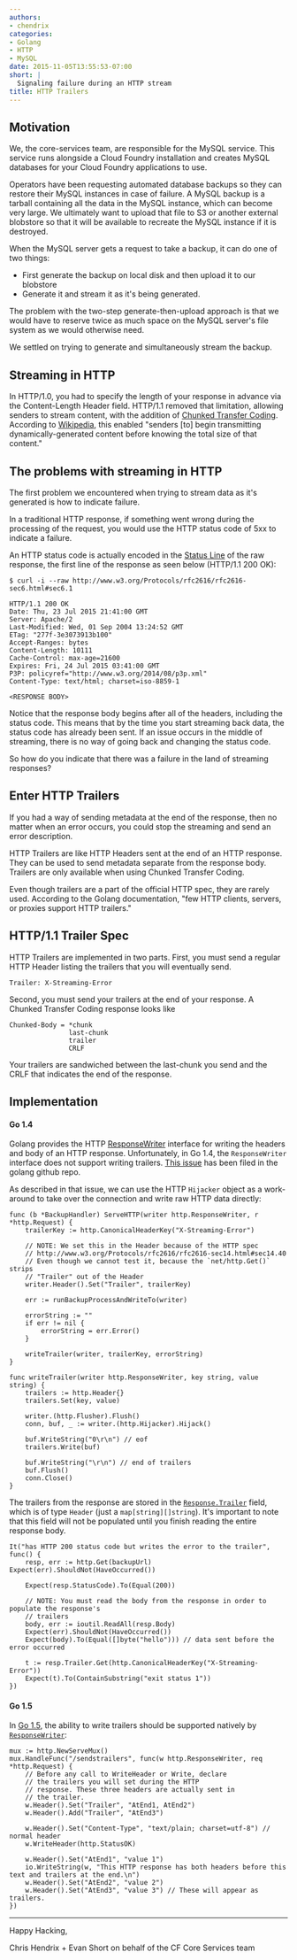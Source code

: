 ```yaml
---
authors:
- chendrix
categories:
- Golang
- HTTP
- MySQL
date: 2015-11-05T13:55:53-07:00
short: |
  Signaling failure during an HTTP stream
title: HTTP Trailers
---
```


## Motivation
We, the core-services team, are responsible for the MySQL service. This service runs alongside a Cloud Foundry installation and creates MySQL databases for your Cloud Foundry applications to use.

Operators have been requesting automated database backups so they can restore their MySQL instances in case of failure. A MySQL backup is a tarball containing all the data in the MySQL instance, which can become very large. We ultimately want to upload that file to S3 or another external blobstore so that it will be available to recreate the MySQL instance if it is destroyed.

When the MySQL server gets a request to take a backup, it can do one of two things:

- First generate the backup on local disk and then upload it to our blobstore
- Generate it and stream it as it's being generated.

The problem with the two-step generate-then-upload approach is that we would have to reserve twice as much space on the MySQL server's file system as we would otherwise need.

We settled on trying to generate and simultaneously stream the backup.

## Streaming in HTTP

In HTTP/1.0, you had to specify the length of your response in advance via the Content-Length Header field. HTTP/1.1 removed that limitation, allowing senders to stream content, with the addition of [Chunked Transfer Coding](http://www.w3.org/Protocols/rfc2616/rfc2616-sec3.html#sec3.6.1). According to [Wikipedia](https://en.wikipedia.org/wiki/Chunked_transfer_encoding), this enabled "senders [to] begin transmitting dynamically-generated content before knowing the total size of that content."

## The problems with streaming in HTTP

The first problem we encountered when trying to stream data as it's generated is how to indicate failure.

In a traditional HTTP response, if something went wrong during the processing of the request, you would use the HTTP status code of 5xx to indicate a failure.

An HTTP status code is actually encoded in the [Status Line](http://www.w3.org/Protocols/rfc2616/rfc2616-sec6.html#sec6.1) of the raw response, the first line of the response as seen below (HTTP/1.1 200 OK):

```
$ curl -i --raw http://www.w3.org/Protocols/rfc2616/rfc2616-sec6.html#sec6.1

HTTP/1.1 200 OK
Date: Thu, 23 Jul 2015 21:41:00 GMT
Server: Apache/2
Last-Modified: Wed, 01 Sep 2004 13:24:52 GMT
ETag: "277f-3e3073913b100"
Accept-Ranges: bytes
Content-Length: 10111
Cache-Control: max-age=21600
Expires: Fri, 24 Jul 2015 03:41:00 GMT
P3P: policyref="http://www.w3.org/2014/08/p3p.xml"
Content-Type: text/html; charset=iso-8859-1

<RESPONSE BODY>
```

Notice that the response body begins after all of the headers, including the status code. This means that by the time you start streaming back data, the status code has already been sent. If an issue occurs in the middle of streaming, there is no way of going back and changing the status code.

So how do you indicate that there was a failure in the land of streaming responses?

## Enter HTTP Trailers

If you had a way of sending metadata at the end of the response, then no matter when an error occurs, you could stop the streaming and send an error description.

HTTP Trailers are like HTTP Headers sent at the end of an HTTP response. They can be used to send metadata separate from the response body. Trailers are only available when using Chunked Transfer Coding.

Even though trailers are a part of the official HTTP spec, they are rarely used. According to the Golang documentation, "few HTTP clients, servers, or proxies support HTTP trailers."

## HTTP/1.1 Trailer Spec

HTTP Trailers are implemented in two parts. First, you must send a regular HTTP Header listing the trailers that you will eventually send.

```
Trailer: X-Streaming-Error
```

Second, you must send your trailers at the end of your response. A Chunked Transfer Coding response looks like

```
Chunked-Body = *chunk
               last-chunk
               trailer
               CRLF
```

Your trailers are sandwiched between the last-chunk you send and the CRLF that indicates the end of the response.

## Implementation

#### Go 1.4

Golang provides the HTTP [ResponseWriter](http://golang.org/pkg/net/http/#ResponseWriter) interface for writing the headers and body of an HTTP response. Unfortunately, in Go 1.4, the `ResponseWriter` interface does not support writing trailers. [This issue](https://github.com/golang/go/issues/7759) has been filed in the golang github repo.

As described in that issue, we can use the HTTP `Hijacker` object as a work-around to take over the connection and write raw HTTP data directly:

```
func (b *BackupHandler) ServeHTTP(writer http.ResponseWriter, r *http.Request) {
    trailerKey := http.CanonicalHeaderKey("X-Streaming-Error")

    // NOTE: We set this in the Header because of the HTTP spec
    // http://www.w3.org/Protocols/rfc2616/rfc2616-sec14.html#sec14.40
    // Even though we cannot test it, because the `net/http.Get()` strips
    // "Trailer" out of the Header
    writer.Header().Set("Trailer", trailerKey)

    err := runBackupProcessAndWriteTo(writer)

    errorString := ""
    if err != nil {
        errorString = err.Error()
    }

    writeTrailer(writer, trailerKey, errorString)
}

func writeTrailer(writer http.ResponseWriter, key string, value string) {
    trailers := http.Header{}
    trailers.Set(key, value)

    writer.(http.Flusher).Flush()
    conn, buf, _ := writer.(http.Hijacker).Hijack()

    buf.WriteString("0\r\n") // eof
    trailers.Write(buf)

    buf.WriteString("\r\n") // end of trailers
    buf.Flush()
    conn.Close()
}
```

The trailers from the response are stored in the [`Response.Trailer`](http://golang.org/src/net/http/response.go?s=2161:2254) field, which is of type `Header` (just a `map[string][]string`). It's important to note that this field will not be populated until you finish reading the entire response body.

```
It("has HTTP 200 status code but writes the error to the trailer", func() {
    resp, err := http.Get(backupUrl)    Expect(err).ShouldNot(HaveOccurred())

    Expect(resp.StatusCode).To(Equal(200))

    // NOTE: You must read the body from the response in order to populate the response's
    // trailers
    body, err := ioutil.ReadAll(resp.Body)
    Expect(err).ShouldNot(HaveOccurred())
    Expect(body).To(Equal([]byte("hello"))) // data sent before the error occurred

    t := resp.Trailer.Get(http.CanonicalHeaderKey("X-Streaming-Error"))
    Expect(t).To(ContainSubstring("exit status 1"))
})
```

#### Go 1.5

In [Go 1.5](http://tip.golang.org/doc/go1.5), the ability to write trailers should be supported natively by [`ResponseWriter`](http://tip.golang.org/pkg/net/http/#example_ResponseWriter_trailers):

```
mux := http.NewServeMux()
mux.HandleFunc("/sendstrailers", func(w http.ResponseWriter, req *http.Request) {
    // Before any call to WriteHeader or Write, declare
    // the trailers you will set during the HTTP
    // response. These three headers are actually sent in
    // the trailer.
    w.Header().Set("Trailer", "AtEnd1, AtEnd2")
    w.Header().Add("Trailer", "AtEnd3")

    w.Header().Set("Content-Type", "text/plain; charset=utf-8") // normal header
    w.WriteHeader(http.StatusOK)

    w.Header().Set("AtEnd1", "value 1")
    io.WriteString(w, "This HTTP response has both headers before this text and trailers at the end.\n")
    w.Header().Set("AtEnd2", "value 2")
    w.Header().Set("AtEnd3", "value 3") // These will appear as trailers.
})
```
---

Happy Hacking,

Chris Hendrix + Evan Short on behalf of the CF Core Services team

